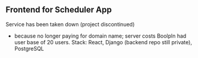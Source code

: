 ## Frontend for Scheduler App

Service has been taken down (project discontinued)
- because no longer paying for domain name; server costs
Boolpln had user base of 20 users. Stack: React, Django (backend repo still private), PostgreSQL 

<img source="boolpln.png"></img>
